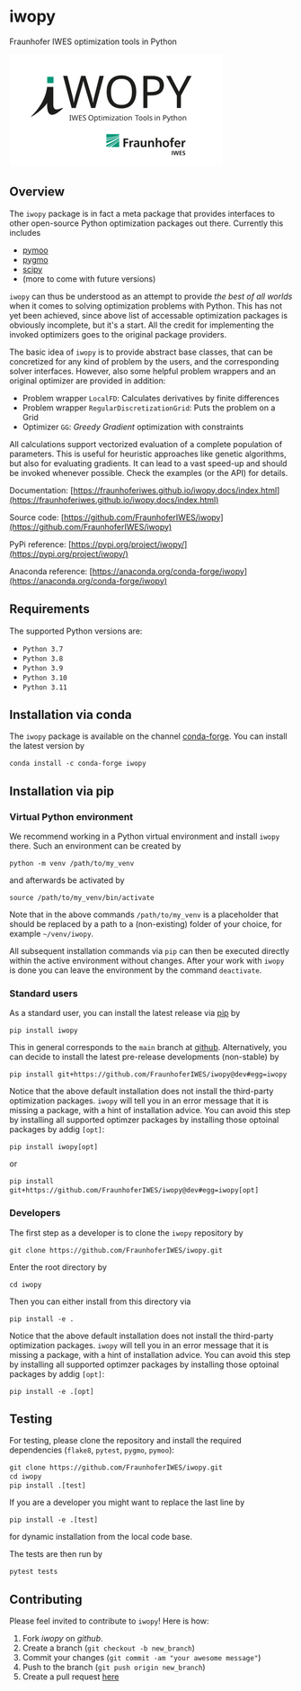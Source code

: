# iwopy

Fraunhofer IWES optimization tools in Python

![IWOPY Logo](Logo_IWOPY_white.svg)

## Overview

The `iwopy` package is in fact a meta package that provides interfaces to other open-source Python optimization packages out there. Currently this includes

- [pymoo](https://pymoo.org/index.html)
- [pygmo](https://esa.github.io/pygmo2/index.html)
- [scipy](https://docs.scipy.org/doc/scipy/reference/generated/scipy.optimize.minimize.html)
- (more to come with future versions)

`iwopy` can thus be understood as an attempt to provide *the best of all worlds* when it comes to solving optimization problems with Python. This has not yet been achieved, since above list of accessable optimization packages is obviously incomplete, but it's a start. All the credit for implementing the invoked optimizers goes to the original package providers.

The basic idea of `iwopy` is to provide abstract base classes, that can be concretized for any kind of problem by the users, and the corresponding solver interfaces. However, also some helpful problem wrappers and an original optimizer are provided in addition:

- Problem wrapper `LocalFD`: Calculates derivatives by finite differences
- Problem wrapper `RegularDiscretizationGrid`: Puts the problem on a Grid
- Optimizer `GG`: *Greedy Gradient* optimization with constraints

All calculations support vectorized evaluation of a complete population of parameters. This is useful for heuristic approaches like genetic algorithms, but also for evaluating gradients. It can lead to a vast speed-up and should be invoked whenever possible. Check the examples (or the API) for details.

Documentation: [https://fraunhoferiwes.github.io/iwopy.docs/index.html](https://fraunhoferiwes.github.io/iwopy.docs/index.html)

Source code: [https://github.com/FraunhoferIWES/iwopy](https://github.com/FraunhoferIWES/iwopy)

PyPi reference: [https://pypi.org/project/iwopy/](https://pypi.org/project/iwopy/)

Anaconda reference: [https://anaconda.org/conda-forge/iwopy](https://anaconda.org/conda-forge/iwopy)

## Requirements

The supported Python versions are:

- `Python 3.7`
- `Python 3.8`
- `Python 3.9`
- `Python 3.10`
- `Python 3.11`

## Installation via conda

The `iwopy` package is available on the channel [conda-forge](https://anaconda.org/conda-forge/iwopy). You can install the latest version by

```console
conda install -c conda-forge iwopy
```

## Installation via pip

### Virtual Python environment

We recommend working in a Python virtual environment and install `iwopy` there. Such an environment can be created by

```console
python -m venv /path/to/my_venv
```

and afterwards be activated by

```console
source /path/to/my_venv/bin/activate
```

Note that in the above commands `/path/to/my_venv` is a placeholder that should be replaced by a path to a (non-existing) folder of your choice, for example `~/venv/iwopy`.

All subsequent installation commands via `pip` can then be executed directly within the active environment without changes. After your work with `iwopy` is done you can leave the environment by the command `deactivate`.

### Standard users

As a standard user, you can install the latest release via [pip](https://pypi.org/project/iwopy/) by

```console
pip install iwopy
```

This in general corresponds to the `main` branch at [github](https://github.com/FraunhoferIWES/iwopy). Alternatively, you can decide to install the latest pre-release developments (non-stable) by

```console
pip install git+https://github.com/FraunhoferIWES/iwopy@dev#egg=iwopy
```

Notice that the above default installation does not install the third-party optimization
packages. `iwopy` will tell you in an error message that it is missing a package, with
a hint of installation advice. You can avoid this step by installing all supported
optimzer packages by installing those optoinal packages by addig `[opt]`:

```console
pip install iwopy[opt]
```

or

```console
pip install git+https://github.com/FraunhoferIWES/iwopy@dev#egg=iwopy[opt]
```

### Developers

The first step as a developer is to clone the `iwopy` repository by

```console
git clone https://github.com/FraunhoferIWES/iwopy.git
```

Enter the root directory by

```console
cd iwopy
```

Then you can either install from this directory via

```console
pip install -e .
```

Notice that the above default installation does not install the third-party optimization
packages. `iwopy` will tell you in an error message that it is missing a package, with
a hint of installation advice. You can avoid this step by installing all supported
optimzer packages by installing those optoinal packages by addig `[opt]`:

```console
pip install -e .[opt]
```

## Testing

For testing, please clone the repository and install the required dependencies
(`flake8`, `pytest`, `pygmo`, `pymoo`):

```console
git clone https://github.com/FraunhoferIWES/iwopy.git
cd iwopy
pip install .[test]
```

If you are a developer you might want to replace the last line by
```console
pip install -e .[test]
```
for dynamic installation from the local code base.

The tests are then run by
```console
pytest tests
```

## Contributing

Please feel invited to contribute to `iwopy`! Here is how:

1. Fork _iwopy_ on _github_.
2. Create a branch (`git checkout -b new_branch`)
3. Commit your changes (`git commit -am "your awesome message"`)
4. Push to the branch (`git push origin new_branch`)
5. Create a pull request [here](https://github.com/FraunhoferIWES/iwopy/pulls)
